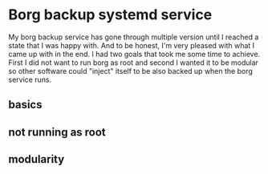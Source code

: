 # Borg backup systemd service

My borg backup service has gone through multiple version until I reached a state that I was happy with. And to be honest, I'm very pleased with what I came up with in the end. I had two goals that took me some time to achieve. First I did not want to run borg as root and second I wanted it to be modular so other software could "inject" itself to be also backed up when the borg service runs.

## basics

## not running as root

## modularity
